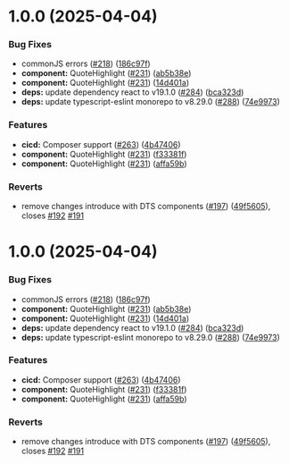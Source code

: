 # 1.0.0 (2025-04-04)


### Bug Fixes

* commonJS errors ([#218](https://github.com/cyber-guard-org/undrr-mangrove/issues/218)) ([186c97f](https://github.com/cyber-guard-org/undrr-mangrove/commit/186c97f7e553ef410fec3b72ae1efa76cd5c2543))
* **component:** QuoteHighlight ([#231](https://github.com/cyber-guard-org/undrr-mangrove/issues/231)) ([ab5b38e](https://github.com/cyber-guard-org/undrr-mangrove/commit/ab5b38e7dc82fb53c009ad672b4fc6521ed518bb))
* **component:** QuoteHighlight ([#231](https://github.com/cyber-guard-org/undrr-mangrove/issues/231)) ([14d401a](https://github.com/cyber-guard-org/undrr-mangrove/commit/14d401a5e1ee1410ec2a7fb43c871049b79097c2))
* **deps:** update dependency react to v19.1.0 ([#284](https://github.com/cyber-guard-org/undrr-mangrove/issues/284)) ([bca323d](https://github.com/cyber-guard-org/undrr-mangrove/commit/bca323d3d586c366d0bf498284de0a8979dd0253))
* **deps:** update typescript-eslint monorepo to v8.29.0 ([#288](https://github.com/cyber-guard-org/undrr-mangrove/issues/288)) ([74e9973](https://github.com/cyber-guard-org/undrr-mangrove/commit/74e9973534e774d02e3617c64ce51b8b4fcd3554))


### Features

* **cicd:** Composer support ([#263](https://github.com/cyber-guard-org/undrr-mangrove/issues/263)) ([4b47406](https://github.com/cyber-guard-org/undrr-mangrove/commit/4b47406ad81f7b15f1ca1c225fe87595c885ef0a))
* **component:** QuoteHighlight ([#231](https://github.com/cyber-guard-org/undrr-mangrove/issues/231)) ([f33381f](https://github.com/cyber-guard-org/undrr-mangrove/commit/f33381f9cbfcf659a0c571b37688b15058ce7cba))
* **component:** QuoteHighlight ([#231](https://github.com/cyber-guard-org/undrr-mangrove/issues/231)) ([affa59b](https://github.com/cyber-guard-org/undrr-mangrove/commit/affa59bb8b017d28576ca982c02edf756ba0ffe4))


### Reverts

* remove changes introduce with DTS components ([#197](https://github.com/cyber-guard-org/undrr-mangrove/issues/197)) ([49f5605](https://github.com/cyber-guard-org/undrr-mangrove/commit/49f56059518217b4ffdc89e7246563023e9de0a7)), closes [#192](https://github.com/cyber-guard-org/undrr-mangrove/issues/192) [#191](https://github.com/cyber-guard-org/undrr-mangrove/issues/191)

# 1.0.0 (2025-04-04)


### Bug Fixes

* commonJS errors ([#218](https://github.com/cyber-guard-org/undrr-mangrove/issues/218)) ([186c97f](https://github.com/cyber-guard-org/undrr-mangrove/commit/186c97f7e553ef410fec3b72ae1efa76cd5c2543))
* **component:** QuoteHighlight ([#231](https://github.com/cyber-guard-org/undrr-mangrove/issues/231)) ([ab5b38e](https://github.com/cyber-guard-org/undrr-mangrove/commit/ab5b38e7dc82fb53c009ad672b4fc6521ed518bb))
* **component:** QuoteHighlight ([#231](https://github.com/cyber-guard-org/undrr-mangrove/issues/231)) ([14d401a](https://github.com/cyber-guard-org/undrr-mangrove/commit/14d401a5e1ee1410ec2a7fb43c871049b79097c2))
* **deps:** update dependency react to v19.1.0 ([#284](https://github.com/cyber-guard-org/undrr-mangrove/issues/284)) ([bca323d](https://github.com/cyber-guard-org/undrr-mangrove/commit/bca323d3d586c366d0bf498284de0a8979dd0253))
* **deps:** update typescript-eslint monorepo to v8.29.0 ([#288](https://github.com/cyber-guard-org/undrr-mangrove/issues/288)) ([74e9973](https://github.com/cyber-guard-org/undrr-mangrove/commit/74e9973534e774d02e3617c64ce51b8b4fcd3554))


### Features

* **cicd:** Composer support ([#263](https://github.com/cyber-guard-org/undrr-mangrove/issues/263)) ([4b47406](https://github.com/cyber-guard-org/undrr-mangrove/commit/4b47406ad81f7b15f1ca1c225fe87595c885ef0a))
* **component:** QuoteHighlight ([#231](https://github.com/cyber-guard-org/undrr-mangrove/issues/231)) ([f33381f](https://github.com/cyber-guard-org/undrr-mangrove/commit/f33381f9cbfcf659a0c571b37688b15058ce7cba))
* **component:** QuoteHighlight ([#231](https://github.com/cyber-guard-org/undrr-mangrove/issues/231)) ([affa59b](https://github.com/cyber-guard-org/undrr-mangrove/commit/affa59bb8b017d28576ca982c02edf756ba0ffe4))


### Reverts

* remove changes introduce with DTS components ([#197](https://github.com/cyber-guard-org/undrr-mangrove/issues/197)) ([49f5605](https://github.com/cyber-guard-org/undrr-mangrove/commit/49f56059518217b4ffdc89e7246563023e9de0a7)), closes [#192](https://github.com/cyber-guard-org/undrr-mangrove/issues/192) [#191](https://github.com/cyber-guard-org/undrr-mangrove/issues/191)
